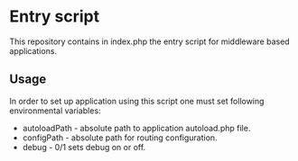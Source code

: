# Entry script

This repository contains in index.php the entry script for middleware based applications.

## Usage

In order to set up application using this script one must set following environmental variables:
- autoloadPath - absolute path to application autoload.php file.
- configPath - absolute path for routing configuration.
- debug - 0/1 sets debug on or off.
